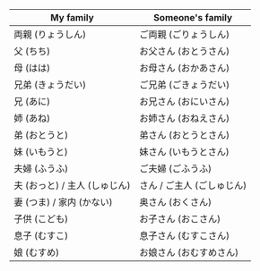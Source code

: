  | My family                     | Someone's family           |
 | ---                           | ---                        |
 | 両親 (りょうしん)             | ご両親 (ごりょうしん)      |
 | 父 (ちち)                     | お父さん (おとうさん)      |
 | 母 (はは)                     | お母さん (おかあさん)      |
 | 兄弟 (きょうだい)             | ご兄弟 (ごきょうだい)      |
 | 兄 (あに)                     | お兄さん (おにいさん)      |
 | 姉 (あね)                     | お姉さん (おねえさん)      |
 | 弟 (おとうと)                 | 弟さん (おとうとさん)      |
 | 妹 (いもうと)                 | 妹さん (いもうとさん)      |
 | 夫婦 (ふうふ)                 | ご夫婦 (ごふうふ)          |
 | 夫 (おっと) / 主人 (しゅじん) | さん / ご主人 (ごしゅじん) |
 | 妻 (つま) / 家内 (かない)     | 奥さん (おくさん)          |
 | 子供 (こども)                 | お子さん (おこさん)        |
 | 息子 (むすこ)                 | 息子さん (むすこさん)      |
 | 娘 (むすめ)                   | お娘さん (おむすめさん)    |

